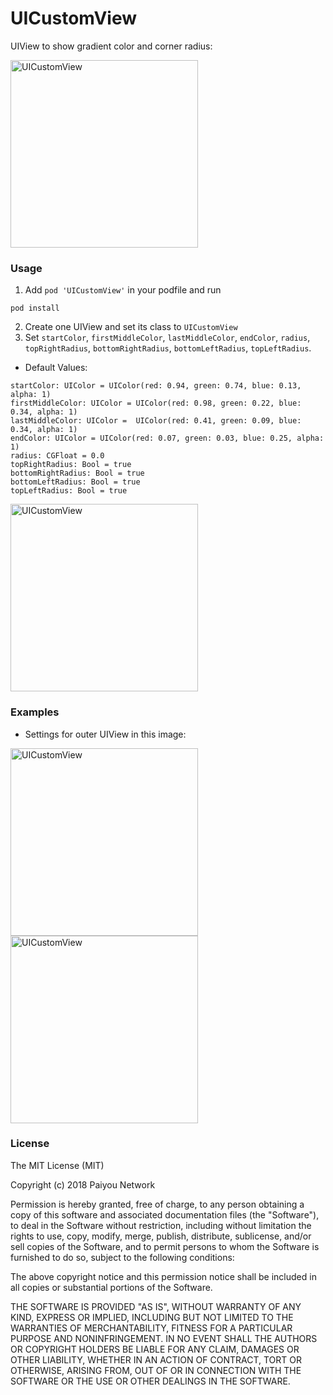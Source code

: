 UICustomView
=====

UIView to show gradient color and corner radius:

<img src="https://res.paiyou.org/Simulator%20Screen%20Shot%20-%20iPhone%20XR%20-%202019-03-12%20at%2018.51.04.png" alt="UICustomView" width="300"/>

### Usage

1. Add `pod 'UICustomView'` in your podfile and run
```
pod install
```
2. Create one UIView and set its class to `UICustomView`
3. Set `startColor`, `firstMiddleColor`, `lastMiddleColor`, `endColor`, `radius`, `topRightRadius`, `bottomRightRadius`, `bottomLeftRadius`, `topLeftRadius`.
 * Default Values:
 ```
startColor: UIColor = UIColor(red: 0.94, green: 0.74, blue: 0.13, alpha: 1)
firstMiddleColor: UIColor = UIColor(red: 0.98, green: 0.22, blue: 0.34, alpha: 1)
lastMiddleColor: UIColor =  UIColor(red: 0.41, green: 0.09, blue: 0.34, alpha: 1)
endColor: UIColor = UIColor(red: 0.07, green: 0.03, blue: 0.25, alpha: 1)
radius: CGFloat = 0.0
topRightRadius: Bool = true
bottomRightRadius: Bool = true
bottomLeftRadius: Bool = true
topLeftRadius: Bool = true
 ```

<img src="https://res.paiyou.org/%E5%B1%8F%E5%B9%95%E5%BF%AB%E7%85%A7%202019-03-12%2018.52.30.png" alt="UICustomView" width="300"/>

### Examples
* Settings for outer UIView in this image:

<img src="https://res.paiyou.org/%E5%B1%8F%E5%B9%95%E5%BF%AB%E7%85%A7%202019-03-12%2018.55.50.png" alt="UICustomView" width="300"/>

<img src="https://res.paiyou.org/Simulator%20Screen%20Shot%20-%20iPhone%20XR%20-%202019-03-12%20at%2018.55.54.png" alt="UICustomView" width="300"/>

### License
The MIT License (MIT)

Copyright (c) 2018 Paiyou Network

Permission is hereby granted, free of charge, to any person obtaining a copy of
this software and associated documentation files (the "Software"), to deal in
the Software without restriction, including without limitation the rights to
use, copy, modify, merge, publish, distribute, sublicense, and/or sell copies of
the Software, and to permit persons to whom the Software is furnished to do so,
subject to the following conditions:

The above copyright notice and this permission notice shall be included in all
copies or substantial portions of the Software.

THE SOFTWARE IS PROVIDED "AS IS", WITHOUT WARRANTY OF ANY KIND, EXPRESS OR
IMPLIED, INCLUDING BUT NOT LIMITED TO THE WARRANTIES OF MERCHANTABILITY, FITNESS
FOR A PARTICULAR PURPOSE AND NONINFRINGEMENT. IN NO EVENT SHALL THE AUTHORS OR
COPYRIGHT HOLDERS BE LIABLE FOR ANY CLAIM, DAMAGES OR OTHER LIABILITY, WHETHER
IN AN ACTION OF CONTRACT, TORT OR OTHERWISE, ARISING FROM, OUT OF OR IN
CONNECTION WITH THE SOFTWARE OR THE USE OR OTHER DEALINGS IN THE SOFTWARE.
